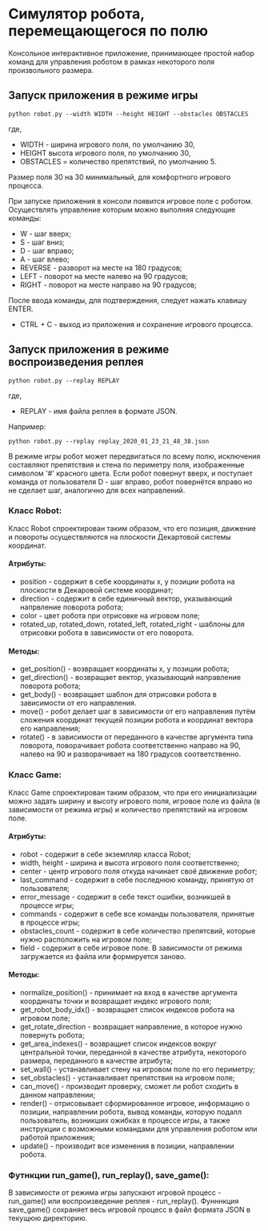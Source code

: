 # Симулятор робота, перемещающегося по полю

Консольное интерактивное приложение, принимающее простой набор команд для управления роботом в рамках некоторого поля произвольного размера.

## Запуск приложения в режиме игры

    python robot.py --width WIDTH --height HEIGHT --obstacles OBSTACLES 

где, 
* WIDTH - ширина игрового поля, по умолчанию 30, 
* HEIGHT высота игрового поля, по умолчанию 30, 
* OBSTACLES = количество препятствий, по умолчанию 5.

Размер поля 30 на 30 минимальный, для комфортного игрового процесса.

При запуске приложения в консоли появится игровое поле с роботом. Осуществлять управление которым можно выполняя следующие команды:
* W - шаг вверх; 
* S - шаг вниз;
* D - шаг вправо; 
* A - шаг влево;
* REVERSE - разворот на месте на 180 градусов; 
* LEFT - поворот на месте налево на 90 градусов; 
* RIGHT - поворот на месте направо на 90 градусов;

После ввода команды, для подтверждения, следует нажать клавишу ENTER.

* CTRL + C - выход из приложения и сохранение игрового процесса.

## Запуск приложения в режиме воспроизведения реплея

    python robot.py --replay REPLAY
    
где, 
* REPLAY - имя файла реплея в формате JSON.
 
Например: 
    
    python robot.py --replay replay_2020_01_23_21_48_38.json
    
В режиме игры робот может передвигаться по всему полю, исключения составляют препятствия и стена по периметру поля, изображенные символом '#' красного цвета.
Если робот повернут вверх, и поступает команда от пользователя D - шаг вправо, робот повернётся вправо но не сделает шаг, аналогично для всех направлений.

### Класс Robot:

Класс Robot спроектирован таким образом, что его позиция, движение и повороты осуществляются на плоскости Декартовой системы координат.

#### Атрибуты:

* position - содержит в себе координаты x, y позиции робота на плоскости в Декаровой системе координат;
* direction - содержит в себе единичный вектор, указывающий напрвление поворота робота;
* color - цвет робота при отрисовке на игровом поле;
* rotated_up, rotated_down, rotated_left, rotated_right - шаблоны для отрисовки робота в зависимости от его поворота.

#### Методы:

* get_position() - возвращает координаты x, y позиции робота;
* get_direction() - возвращает вектор, указывающий направление поворота робота;
* get_body() - возвращает шаблон для отрисовки робота в зависимости от его направления.
* move() - робот делает шаг в зависимости от его направления путём сложения координат текущей позиции робота и координат вектора его направления;
* rotate() - в зависимости от переданного в качестве аргумента типа поворота, поворачивает робота соответственно направо на 90, налево на 90 и разворачивает на 180 градусов соответственно.


### Класс Game: 

Класс Game спроектирован таким образом, что при его инициализации можно задать ширину и высоту игрового поля, игровое поле из файла (в зависимости от режима игры) и количество препятствий на игровом поле.

#### Атрибуты:

* robot - содержит в себе экземпляр класса Robot;
* width, height - ширина и высота игрового поля соответственно;
* center - центр игрового поля откуда начинает своё движение робот;
* last_command - содержит в себе последнюю команду, принятую от пользователя;
* error_message - содержит в себе текст ошибки, возникшей в процессе игры;
* commands - содержит в себе все команды пользователя, принятые в процессе игры;
* obstacles_count - содержит в себе количество препятсвий, которые нужно расположить на игровом поле;
* field - содержит в себе игровое поле. В зависимости от режима загружается из файла или формируется заново.

#### Методы:

* normalize_position() - принимает на вход в качестве аргумента координаты точки и возвращает индекс игрового поля;
* get_robot_body_idx() - возвращает список индексов робота на игровом поле;
* get_rotate_direction - возвращает направление, в которое нужно повернуть робота;
* get_area_indexes() - возвращиет список индексов вокруг центральной точки, переданной в качестве атрибута, некоторого размера, переданного в качестве атрибута;
* set_wall() - устанавливает стену на игровом поле по его периметру;
* set_obstacles() - устанавливает препятствия на игровом поле;
* can_move() - производит проверку, сможет ли робот сходить в данном направлении;
* render() - отрисовывает сформированное игровое, информацию о позиции, направлении робота, вывод команды, которую подалл пользователь, возникших ожибках в процессе игры, а также инструкции с возможными командами для управления роботом или работой приложения;
* update() - производит все изменения в позиции, направлении робота.

### Футнкции run_game(), run_replay(), save_game():

В зависимости от режима игры запускают игровой процесс - run_game() или воспроизведение реплея - run_replay(). Фунннкция save_game() сохраняет весь игровой процесс в файл формата JSON в текущюю директорию.






